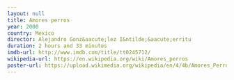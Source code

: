 ```yaml
---
layout: null
title: Amores perros
year: 2000
country: Mexico
director: Alejandro Gonz&aacute;lez I&ntilde;&aacute;erritu
duration: 2 hours and 33 minutes
imdb-url: http://www.imdb.com/title/tt0245712/
wikipedia-url: https://en.wikipedia.org/wiki/Amores_perros
poster-url: https://upload.wikimedia.org/wikipedia/en/4/4b/Amores_Perros_poster.jpg
---
```

